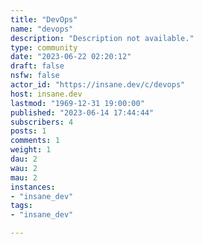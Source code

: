 ```yaml
---
title: "DevOps" 
name: "devops"
description: "Description not available."
type: community
date: "2023-06-22 02:20:12"
draft: false
nsfw: false
actor_id: "https://insane.dev/c/devops"
host: insane.dev
lastmod: "1969-12-31 19:00:00"
published: "2023-06-14 17:44:44"
subscribers: 4
posts: 1
comments: 1
weight: 1
dau: 2
wau: 2
mau: 2
instances:
- "insane_dev"
tags: 
- "insane_dev"

---
```

